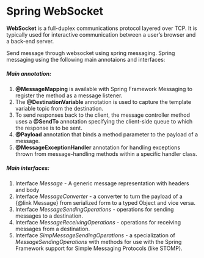 # Spring WebSocket

**WebSocket** is a full-duplex communications protocol layered over TCP. 
It is typically used for interactive communication between a user’s browser and a back-end server. 

Send message through websocket using spring messaging. Spring messaging using the following main annotaions and interfaces:
##### Main annotation:    
1. **@MessageMapping** is available with Spring Framework Messaging to register the method as a message listener.    
2. The **@DestinationVariable** annotation is used to capture the template variable topic from the destination.    
3. To send responses back to the client, the message controller method uses a **@SendTo** annotation specifying the client-side queue to which the response is to be sent.     
4. **@Payload** annotation that binds a method parameter to the payload of a message.  
5. **@MessageExceptionHandler** annotation for handling exceptions thrown from message-handling methods within a specific handler class.

##### Main interfaces:
1. Interface _Message_ - A generic message representation with headers and body
2. Interface _MessageConverter_ - a converter to turn the payload of a {@link Message} from serialized form to a typed Object and vice versa.
3. Interface _MessageSendingOperations_ - operations for sending messages to a destination.
4. Interface _MessageReceivingOperations_ - operations for receiving messages from a destination.
5. Interface _SimpMessageSendingOperations_ - a specialization of _MessageSendingOperations_ with methods for use with the Spring Framework support for Simple Messaging Protocols (like STOMP).